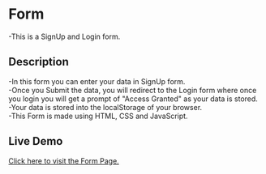 # Form
-This is a SignUp and Login form.

## Description
-In this form you can enter your data in SignUp form.
<br>
-Once you Submit the data, you will redirect to the Login form where once you login you will get a prompt of "Access Granted" as your data is stored.
<br>
-Your data is stored into the localStorage of your browser.
<br>
-This Form is made using HTML, CSS and JavaScript.

## Live Demo
[Click here to visit the Form Page.](https://jineshkhalas.github.io/Form-/)
